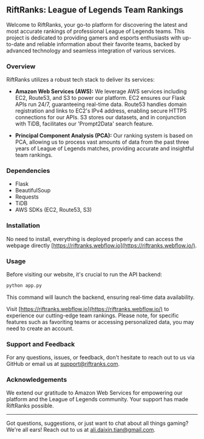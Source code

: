 ## RiftRanks: League of Legends Team Rankings

Welcome to RiftRanks, your go-to platform for discovering the latest and most accurate rankings of professional League of Legends teams. This project is dedicated to providing gamers and esports enthusiasts with up-to-date and reliable information about their favorite teams, backed by advanced technology and seamless integration of various services.

### Overview

RiftRanks utilizes a robust tech stack to deliver its services:

- **Amazon Web Services (AWS):** We leverage AWS services including EC2, Route53, and S3 to power our platform. EC2 ensures our Flask APIs run 24/7, guaranteeing real-time data. Route53 handles domain registration and links to EC2's IPv4 address, enabling secure HTTPS connections for our APIs. S3 stores our datasets, and in conjunction with TiDB, facilitates our 'Prompt2Data' search feature.

- **Principal Component Analysis (PCA):** Our ranking system is based on PCA, allowing us to process vast amounts of data from the past three years of League of Legends matches, providing accurate and insightful team rankings.

### Dependencies

- Flask
- BeautifulSoup
- Requests
- TiDB
- AWS SDKs (EC2, Route53, S3)

### Installation

No need to install, everything is deployed properly and can access the webpage directly [https://riftranks.webflow.io](https://riftranks.webflow.io/).

### Usage

Before visiting our website, it's crucial to run the API backend:

```bash
python app.py
```

This command will launch the backend, ensuring real-time data availability.

Visit [https://riftranks.webflow.io](https://riftranks.webflow.io/) to experience our cutting-edge team rankings. Please note, for specific features such as favoriting teams or accessing personalized data, you may need to create an account.

### Support and Feedback

For any questions, issues, or feedback, don't hesitate to reach out to us via GitHub or email us at support@riftranks.com.

### Acknowledgements

We extend our gratitude to Amazon Web Services for empowering our platform and the League of Legends community. Your support has made RiftRanks possible.

---

Got questions, suggestions, or just want to chat about all things gaming? We're all ears! Reach out to us at [ali.daixin.tian@gmail.com](ali.daixin.tian@gmail.com).

